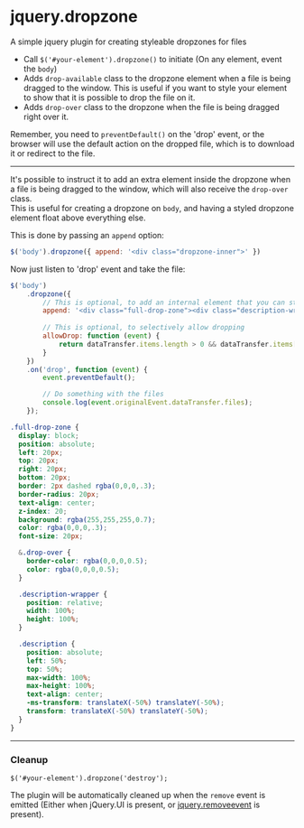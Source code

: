 # jquery.dropzone
A simple jquery plugin for creating styleable dropzones for files

* Call `$('#your-element').dropzone()` to initiate (On any element, event the `body`)
* Adds `drop-available` class to the dropzone element when a file is being dragged to the window. This is useful if you want to style your element to show that it is possible to drop the file on it.
* Adds `drop-over` class to the dropzone when the file is being dragged right over it.

Remember, you need to `preventDefault()` on the 'drop' event, or the browser will use the default action on the dropped file, which is to download it or redirect to the file.

---

It's possible to instruct it to add an extra element inside the dropzone when a file is being dragged to the window, 
which will also receive the `drop-over` class.  
This is useful for creating a dropzone on `body`, and having a styled dropzone element float above everything else.

This is done by passing an `append` option:

```javascript
$('body').dropzone({ append: '<div class="dropzone-inner">' })
```

Now just listen to 'drop' event and take the file:
```javascript
$('body')
    .dropzone({
        // This is optional, to add an internal element that you can style
        append: '<div class="full-drop-zone"><div class="description-wrapper"><div class="description">Release the file here...</div></div></div>',
        
        // This is optional, to selectively allow dropping
        allowDrop: function (event) {
            return dataTransfer.items.length > 0 && dataTransfer.items[0].kind === 'file';
        }
    })
    .on('drop', function (event) {
        event.preventDefault();

        // Do something with the files
        console.log(event.originalEvent.dataTransfer.files);
    });
```

```scss
.full-drop-zone {
  display: block;
  position: absolute;
  left: 20px;
  top: 20px;
  right: 20px;
  bottom: 20px;
  border: 2px dashed rgba(0,0,0,.3);
  border-radius: 20px;
  text-align: center;
  z-index: 20;
  background: rgba(255,255,255,0.7);
  color: rgba(0,0,0,.3);
  font-size: 20px;

  &.drop-over {
    border-color: rgba(0,0,0,0.5);
    color: rgba(0,0,0,0.5);
  }

  .description-wrapper {
    position: relative;
    width: 100%;
    height: 100%;
  }

  .description {
    position: absolute;
    left: 50%;
    top: 50%;
    max-width: 100%;
    max-height: 100%;
    text-align: center;
    -ms-transform: translateX(-50%) translateY(-50%);
    transform: translateX(-50%) translateY(-50%);
  }
}
```


---

### Cleanup

```
$('#your-element').dropzone('destroy');
```

The plugin will be automatically cleaned up when the `remove` event is emitted (Either when jQuery.UI is present, or [jquery.removeevent](https://github.com/danielgindi/jquery.removeevent) is present).
